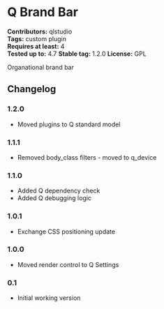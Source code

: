 # Q Brand Bar 
**Contributors:** qlstudio  
**Tags:** custom plugin  
**Requires at least:** 4  
**Tested up to:** 4.7
**Stable tag:** 1.2.0
**License:** GPL  

Organational brand bar

## Changelog 

### 1.2.0 ###

* Moved plugins to Q standard model

### 1.1.1 ###

* Removed body_class filters - moved to q_device

### 1.1.0 ###

* Added Q dependency check
* Added Q debugging logic

### 1.0.1 ###

* Exchange CSS positioning update

### 1.0.0 ###

* Moved render control to Q Settings

### 0.1 ###

* Initial working version
